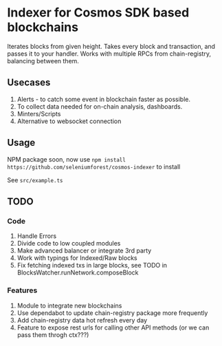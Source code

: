# Indexer for Cosmos SDK based blockchains
Iterates blocks from given height. Takes every block and transaction, and passes it to your handler. Works with multiple RPCs from chain-registry, balancing between them.

## Usecases

1. Alerts - to catch some event in blockchain faster as possible. 
2. To collect data needed for on-chain analysis, dashboards. 
3. Minters/Scripts
4. Alternative to websocket connection

## Usage

NPM package soon, now use 
```npm install https://github.com/seleniumforest/cosmos-indexer``` 
to install

See  ```src/example.ts```

## TODO

### Code

1. Handle Errors
2. Divide code to low coupled modules
3. Make advanced balancer or integrate 3rd party
4. Work with typings for Indexed/Raw blocks
5. Fix fetching indexed txs in large blocks, see TODO in BlocksWatcher.runNetwork.composeBlock

### Features

1. Module to integrate new blockchains
2. Use dependabot to update chain-registry package more frequently
3. Add chain-registry data hot refresh every day
4. Feature to expose rest urls for calling other API methods (or we can pass them throgh ctx???)

